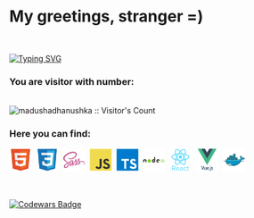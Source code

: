 # My greetings, stranger =)
<br>

[![Typing SVG](https://readme-typing-svg.herokuapp.com?color=%2322b455&lines=This+is+@magickspell+github)](https://git.io/typing-svg)

### You are visitor with number:

<br>

<div style="display: flex; justify-content: flex-start; align-items: center; gap: 20px">
<img src="https://profile-counter.glitch.me/{madushadhanushka}/count.svg" alt="madushadhanushka :: Visitor's Count" />
</div>

### Here you can find:

<div>
  <img src="https://github.com/devicons/devicon/blob/master/icons/html5/html5-original.svg" title="HTML5" alt="HTML" width="40" height="40"/>&nbsp;
  <img src="https://github.com/devicons/devicon/blob/master/icons/css3/css3-original.svg"  title="CSS" alt="CSS" width="40" height="40"/>&nbsp;
  <img src="https://github.com/devicons/devicon/blob/master/icons/sass/sass-original.svg"  title="SASS" alt="SASS" width="40" height="40"/>&nbsp;
  <img src="https://github.com/devicons/devicon/blob/master/icons/javascript/javascript-original.svg" title="JavaScript" alt="JavaScript" width="40" height="40"/>&nbsp;
  <img src="https://github.com/devicons/devicon/blob/master/icons/typescript/typescript-original.svg" title="TypeScript" alt="TypeScript" width="40" height="40"/>&nbsp;
  <img src="https://github.com/devicons/devicon/blob/master/icons/nodejs/nodejs-original-wordmark.svg" title="NodeJS" alt="NodeJS" width="40" height="40"/>&nbsp;
  <img src="https://github.com/devicons/devicon/blob/master/icons/react/react-original-wordmark.svg" title="React" alt="React" width="40" height="40"/>&nbsp;
  <img src="https://github.com/devicons/devicon/blob/master/icons/vuejs/vuejs-original-wordmark.svg" title="Vue" alt="Vue" width="40" height="40"/>&nbsp;
  <img src="https://github.com/devicons/devicon/blob/master/icons/docker/docker-original.svg" title="Docker" **alt="Docker" width="40" height="40"/>&nbsp;
</div>
<br>

<!--<div style="height: 200px; width: 200px; border-radius: 25px; margin-top: 4px; overflow-y: hidden; overflow-x: hidden; transform: rotate(10deg)">
<img src="./jony.png" alt="drawing" height=200 />
</div>-->

<br>

[![Codewars Badge](https://www.codewars.com/users/magickspell/badges/large)](https://www.codewars.com/users/magickspell)

<br>

<!-- [![KnlnKS's LeetCode stats](https://leetcode-stats-six.vercel.app/api?username=magickspell)](https://leetcode.com/magickspell/) -->
